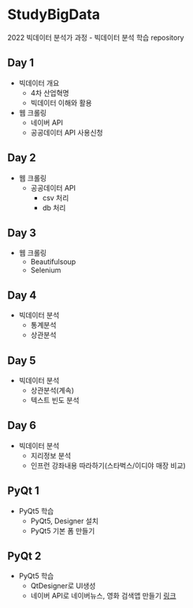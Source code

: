 # StudyBigData
2022 빅데이터 분석가 과정 - 빅데이터 분석 학습 repository

## Day 1
- 빅데이터 개요
    - 4차 산업혁명
    - 빅데이터 이해와 활용
- 웹 크롤링
    - 네이버 API
    - 공공데이터 API 사용신청

## Day 2
- 웹 크롤링
    - 공공데이터 API
        - csv 처리
        - db 처리

## Day 3
- 웹 크롤링
    - Beautifulsoup
    - Selenium

## Day 4
- 빅데이터 분석
    - 통계분석
    - 상관분석

## Day 5
- 빅데이터 분석
    - 상관분석(계속)
    - 텍스트 빈도 분석

## Day 6
- 빅데이터 분석
    - 지리정보 분석
    - 인프런 강좌내용 따라하기(스타벅스/이디야 매장 비교)

## PyQt 1
- PyQt5 학습
    - PyQt5, Designer 설치
    - PyQt5 기본 폼 만들기

## PyQt 2
- PyQt5 학습
    - QtDesigner로 UI생성
    - 네이버 API로 네이버뉴스, 영화 검색앱 만들기 [링크](https://github.com/Nagyeomhan/StudyBigData/blob/main/pyqt03/navercrawling.png)
